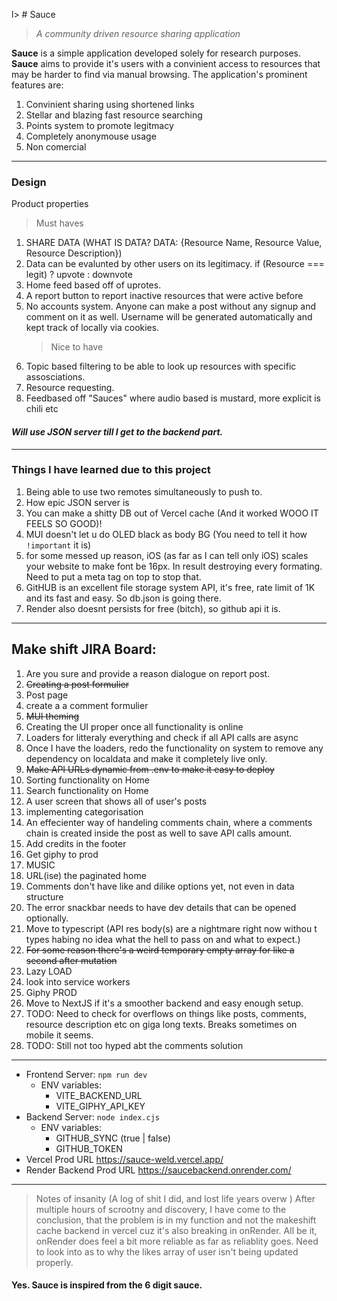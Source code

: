 l> # Sauce
>
> _A community driven resource sharing application_

**Sauce** is a simple application developed solely for research purposes. **Sauce** aims to provide it's users
with a convinient access to resources that may be harder to find via manual browsing.
The application's prominent features are:

1. Convinient sharing using shortened links
2. Stellar and blazing fast resource searching
3. Points system to promote legitmacy
4. Completely anonymouse usage
5. Non comercial

---

### **Design**

Product properties

> Must haves

1. SHARE DATA (WHAT IS DATA? DATA: {Resource Name, Resource Value, Resource Description})
2. Data can be evalunted by other users on its legitimacy.
   if (Resource === legit) ? upvote : downvote
3. Home feed based off of uprotes.
4. A report button to report inactive resources that were active before
5. No accounts system. Anyone can make a post without any signup and comment on it as well. Username will be generated automatically and kept track of locally via cookies.
   > Nice to have
6. Topic based filtering to be able to look up resources with specific assosciations.
7. Resource requesting.
8. Feedbased off "Sauces" where audio based is mustard, more explicit is chili etc

#### _Will use JSON server till I get to the backend part._

---

### Things I have learned due to this project

1. Being able to use two remotes simultaneously to push to.
2. How epic JSON server is
3. You can make a shitty DB out of Vercel cache (And it worked WOOO IT FEELS SO GOOD)!
4. MUI doesn't let u do OLED black as body BG (You need to tell it how `!important` it is)
5. for some messed up reason, iOS (as far as I can tell only iOS) scales your website to make font be 16px. In result destroying every formating. Need to put a meta tag on top to stop that.
6. GitHUB is an excellent file storage system API, it's free, rate limit of 1K and its fast and easy. So db.json is going there.
7. Render also doesnt persists for free (bitch), so github api it is.

---


## Make shift JIRA Board:

1. Are you sure and provide a reason dialogue on report post.
2. <del>Creating a post formulier</del>
3. Post page
4. create a a comment formulier
5. <del>MUI theming</del>
6. Creating the UI proper once all functionality is online
7. Loaders for litteraly everything and check if all API calls are async
8. Once I have the loaders, redo the functionality on system to remove any dependency on localdata and make it completely live only.
9. <del>Make API URLs dynamic from .env to make it easy to deploy</del>
10. Sorting functionality on Home
11. Search functionality on Home
12. A user screen that shows all of user's posts
13. implementing categorisation
14. An effecienter way of handeling comments chain, where a comments chain is created inside the post as well to save API calls amount.
15. Add credits in the footer
16. Get giphy to prod
17. MUSIC
18. URL(ise) the paginated home
19. Comments don't have like and dilike options yet, not even in data structure
20. The error snackbar needs to have dev details that can be opened optionally.
21. Move to typescript (API res body(s) are a nightmare right now withou t types habing no idea what the hell to pass on and what to expect.)
22. <del> For some reason there's a weird temporary empty array for like a second after mutation</del>
23. Lazy LOAD
24. look into service workers
25. Giphy PROD
26. Move to NextJS if it's a smoother backend and easy enough setup.
27. TODO: Need to check for overflows on things like posts, comments, resource description etc on giga long texts. Breaks sometimes on mobile it seems.
28. TODO: Still not too hyped abt the comments solution




---

- Frontend Server:
  `npm run dev`
  - ENV variables: 
    - VITE_BACKEND_URL
    - VITE_GIPHY_API_KEY
- Backend Server:
  `node index.cjs`
  - ENV variables:
    - GITHUB_SYNC (true | false)
    - GITHUB_TOKEN
- Vercel Prod URL
  <a href="https://sauce-weld.vercel.app/">https://sauce-weld.vercel.app/</a>
- Render Backend Prod URL
  <a href="https://saucebackend.onrender.com/">https://saucebackend.onrender.com/</a>


---

>Notes of insanity (A log of shit I did, and lost life years overw )
After multiple hours of scrootny and discovery, I have come to the conclusion, that the problem is in
my function and not the makeshift cache backend in vercel cuz it's also breaking in onRender.
All be it, onRender does feel a bit more reliable as far as reliablity goes.
Need to look into as to why the likes array of user isn't being updated properly.



#### Yes. Sauce is inspired from the 6 digit sauce.
